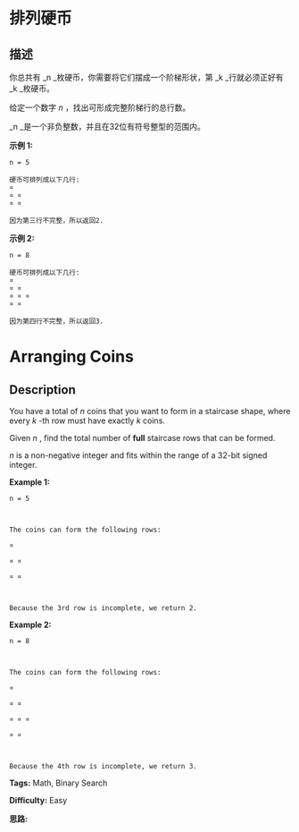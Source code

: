 # 排列硬币

## 描述

你总共有  _n  _枚硬币，你需要将它们摆成一个阶梯形状，第  _k  _行就必须正好有  _k  _枚硬币。

给定一个数字  _n_ ，找出可形成完整阶梯行的总行数。

_n  _是一个非负整数，并且在32位有符号整型的范围内。

**示例 1:**

    
    
    n = 5
    
    硬币可排列成以下几行:
    ¤
    ¤ ¤
    ¤ ¤
    
    因为第三行不完整，所以返回2.
    

**示例 2:**

    
    
    n = 8
    
    硬币可排列成以下几行:
    ¤
    ¤ ¤
    ¤ ¤ ¤
    ¤ ¤
    
    因为第四行不完整，所以返回3.
    



# Arranging Coins

## Description



You have a total of _n_ coins that you want to form in a staircase shape, where every _k_ -th row must have exactly _k_ coins.

Given _n_ , find the total number of **full** staircase rows that can be formed.

_n_ is a non-negative integer and fits within the range of a 32-bit signed integer.

**Example 1:**

    
    
    n = 5
    
    The coins can form the following rows:
    ¤
    ¤ ¤
    ¤ ¤
    
    Because the 3rd row is incomplete, we return 2.
    

**Example 2:**

    
    
    n = 8
    
    The coins can form the following rows:
    ¤
    ¤ ¤
    ¤ ¤ ¤
    ¤ ¤
    
    Because the 4th row is incomplete, we return 3.
    


**Tags:** Math, Binary Search

**Difficulty:** Easy

**思路:**
